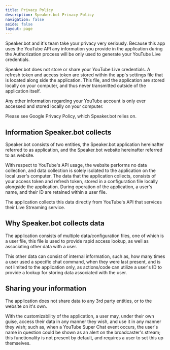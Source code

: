 ```yaml
---
title: Privacy Policy
description: Speaker.bot Privacy Policy
navigation: false
aside: false
layout: page
---
```


Speaker.bot and it's team take your privacy very seriously. Because this app uses the YouTube API any information you provide in the application during the Authorization process will be only used to generate your YouTube Live credentials.

Speaker.bot does not store or share your YouTube Live credentials. A refresh token and access token are stored within the app's settings file that is located along side the application. This file, and the application are stored locally on your computer, and thus never transmitted outside of the application itself.

Any other information regarding your YouTube account is only ever accessed and stored locally on your computer.

Please see Google Privacy Policy, which Speaker.bot relies on.

## Information Speaker.bot collects
Speaker.bot consists of two entities, the Speaker.bot application hereinafter referred to as application, and the Speaker.bot website hereinafter referred to as website.

With respect to YouTube's API usage, the website performs no data collection, and data collection is solely isolated to the application on the local user's computer. The data that the application collects, consists of your access token and refresh token, stored in a configuration file locally alongside the application. During operation of the application, a user's name, and their ID are retained within a user file.

The application collects this data directly from YouTube's API that services their Live Streaming service.

## Why Speaker.bot collects data
The application consists of multiple data/configuration files, one of which is a user file, this file is used to provide rapid access lookup, as well as associating other data with a user.

This other data can consist of internal information, such as, how many times a user used a specific chat command, when they were last present, and is not limited to the application only, as actions/code can utilize a user's ID to provide a lookup for storing data associated with the user.

## Sharing your information
The application does not share data to any 3rd party entities, or to the website on it's own.

With the customizability of the application, a user may, under their own guise, access their data in any manner they wish, and use it in any manner they wish; such as, when a YouTube Super Chat event occurs, the user's name in question could be shown as an alert on the broadcaster's stream; this functionality is not present by default, and requires a user to set this up themselves.
